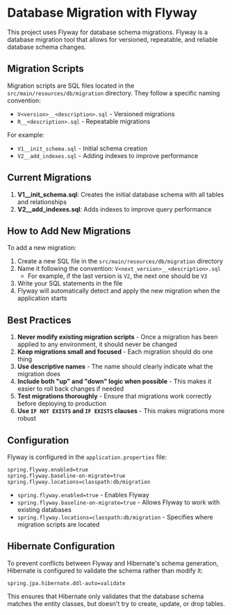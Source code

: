# Database Migration with Flyway

This project uses Flyway for database schema migrations. Flyway is a database migration tool that allows for versioned, repeatable, and reliable database schema changes.

## Migration Scripts

Migration scripts are SQL files located in the `src/main/resources/db/migration` directory. They follow a specific naming convention:

- `V<version>__<description>.sql` - Versioned migrations
- `R__<description>.sql` - Repeatable migrations

For example:
- `V1__init_schema.sql` - Initial schema creation
- `V2__add_indexes.sql` - Adding indexes to improve performance

## Current Migrations

1. **V1__init_schema.sql**: Creates the initial database schema with all tables and relationships
2. **V2__add_indexes.sql**: Adds indexes to improve query performance

## How to Add New Migrations

To add a new migration:

1. Create a new SQL file in the `src/main/resources/db/migration` directory
2. Name it following the convention: `V<next_version>__<description>.sql`
   - For example, if the last version is `V2`, the next one should be `V3`
3. Write your SQL statements in the file
4. Flyway will automatically detect and apply the new migration when the application starts

## Best Practices

1. **Never modify existing migration scripts** - Once a migration has been applied to any environment, it should never be changed
2. **Keep migrations small and focused** - Each migration should do one thing
3. **Use descriptive names** - The name should clearly indicate what the migration does
4. **Include both "up" and "down" logic when possible** - This makes it easier to roll back changes if needed
5. **Test migrations thoroughly** - Ensure that migrations work correctly before deploying to production
6. **Use `IF NOT EXISTS` and `IF EXISTS` clauses** - This makes migrations more robust

## Configuration

Flyway is configured in the `application.properties` file:

```properties
spring.flyway.enabled=true
spring.flyway.baseline-on-migrate=true
spring.flyway.locations=classpath:db/migration
```

- `spring.flyway.enabled=true` - Enables Flyway
- `spring.flyway.baseline-on-migrate=true` - Allows Flyway to work with existing databases
- `spring.flyway.locations=classpath:db/migration` - Specifies where migration scripts are located

## Hibernate Configuration

To prevent conflicts between Flyway and Hibernate's schema generation, Hibernate is configured to validate the schema rather than modify it:

```properties
spring.jpa.hibernate.ddl-auto=validate
```

This ensures that Hibernate only validates that the database schema matches the entity classes, but doesn't try to create, update, or drop tables.